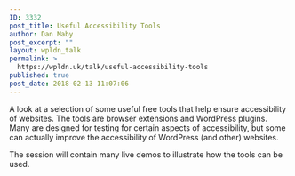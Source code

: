 ```yaml
---
ID: 3332
post_title: Useful Accessibility Tools
author: Dan Maby
post_excerpt: ""
layout: wpldn_talk
permalink: >
  https://wpldn.uk/talk/useful-accessibility-tools
published: true
post_date: 2018-02-13 11:07:06
---
```

A look at a selection of some useful free tools that help ensure accessibility of websites. The tools are browser extensions and WordPress plugins. Many are designed for testing for certain aspects of accessibility, but some can actually improve the accessibility of WordPress (and other) websites.

The session will contain many live demos to illustrate how the tools can be used.